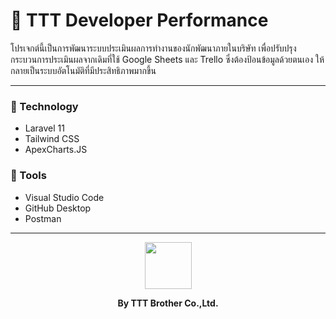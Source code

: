 # 📌 TTT Developer Performance

โปรเจกต์นี้เป็นการพัฒนาระบบประเมินผลการทำงานของนักพัฒนาภายในบริษัท เพื่อปรับปรุงกระบวนการประเมินผลจากเดิมที่ใช้ Google Sheets และ Trello ซึ่งต้องป้อนข้อมูลด้วยตนเอง ให้กลายเป็นระบบอัตโนมัติที่มีประสิทธิภาพมากขึ้น

---
### 🧬 Technology
- Laravel 11
- Tailwind CSS
- ApexCharts.JS

### 🔧 Tools
- Visual Studio Code
- GitHub Desktop
- Postman

---
<div align="center">
  <img height="75" src="https://github.com/user-attachments/assets/500d1b95-9bc6-43b6-ae9e-0ee1112f8e49"/>
  <p><b>By TTT Brother Co.,Ltd.</b></p>
</div>
